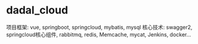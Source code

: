 # dadal_cloud
项目框架:
	vue, springboot, springcloud, mybatis, mysql
核心技术:
	swagger2, springcloud核心组件, rabbitmq, redis, Memcache, mycat, Jenkins, docker...